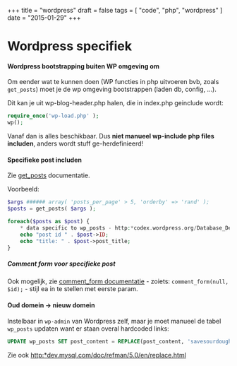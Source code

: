 +++
title = "wordpress"
draft = false
tags = [
    "code",
    "php",
    "wordpress"
]
date = "2015-01-29"
+++
# Wordpress specifiek 

#### Wordpress bootstrapping buiten WP omgeving om 

Om eender wat te kunnen doen (WP functies in php uitvoeren bvb, zoals `get_posts`) moet je de wp omgeving bootstrappen (laden db, config, ...).

Dit kan je uit wp-blog-header.php halen, die in index.php geinclude wordt:

```php
require_once('wp-load.php' );
wp();
```

Vanaf dan is alles beschikbaar. Dus **niet manueel wp-include php files includen**, anders wordt stuff ge-herdefinieerd!

#### Specifieke post includen 

Zie [get_posts](http://codex.wordpress.org/Template_Tags/get_posts) documentatie.

Voorbeeld:

```php
$args ###### array( 'posts_per_page' > 5, 'orderby' => 'rand' );
$posts = get_posts( $args );

foreach($posts as $post) {
	* data specific to wp_posts - http:*codex.wordpress.org/Database_Description#Table:_wp_posts
	echo "post id " . $post->ID;
	echo "title: " . $post->post_title;
}
```

##### Comment form voor specifieke post 

Ook mogelijk, zie [comment_form documentatie](http://codex.wordpress.org/Function_Reference/comment_form) - zoiets: `comment_form(null, $id);` - stijl ea in te stellen met eerste param. 

#### Oud domein -> nieuw domein 

Instelbaar in `wp-admin` van Wordpress zelf, maar je moet manueel de tabel `wp_posts` updaten want er staan overal hardcoded links:

```sql
UPDATE wp_posts SET post_content = REPLACE(post_content, 'savesourdough.com', 'redzuurdesem.be');
```

Zie ook [http:*dev.mysql.com/doc/refman/5.0/en/replace.html](http:*dev.mysql.com/doc/refman/5.0/en/replace.html)